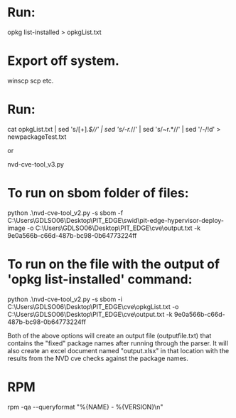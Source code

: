 # Run:
opkg list-installed > opkgList.txt

# Export off system.
winscp
scp
etc.

# Run:
cat opkgList.txt | sed 's/[+].*$//' | sed 's/\-r.*//' | sed 's/\~r.*//' | sed '/-/!d' > newpackageTest.txt

or

nvd-cve-tool_v3.py <paramteres>

# To run on sbom folder of files:
python .\nvd-cve-tool_v2.py -s sbom -f C:\Users\GDLSO06\Desktop\PIT_EDGE\swid\pit-edge-hypervisor-deploy-image -o C:\Users\GDLSO06\Desktop\PIT_EDGE\cve\output.txt -k 9e0a566b-c66d-487b-bc98-0b64773224ff

# To run on the file with the output of 'opkg list-installed' command:
python .\nvd-cve-tool_v2.py -s sbom -i C:\Users\GDLSO06\Desktop\PIT_EDGE\cve\opkgList.txt -o C:\Users\GDLSO06\Desktop\PIT_EDGE\cve\output.txt -k 9e0a566b-c66d-487b-bc98-0b64773224ff

Both of the above options will create an output file (outputfile.txt) that contains the "fixed" package names after running through the parser. It will also create an excel document named "output.xlsx" in that location with the results from the NVD cve checks against the package names.

# RPM
rpm -qa --queryformat "%{NAME} - %{VERSION}\n"

